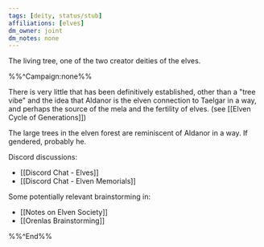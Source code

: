 ```yaml
---
tags: [deity, status/stub]
affiliations: [elves]
dm_owner: joint
dm_notes: none
---
```


The living tree, one of the two creator deities of the elves. 

%%^Campaign:none%%

There is very little that has been definitively established, other than a "tree vibe" and the idea that Aldanor is the elven connection to Taelgar in a way, and perhaps the source of the mela and the fertility of elves. (see [[Elven Cycle of Generations]])

The large trees in the elven forest are reminiscent of Aldanor in a way. If gendered, probably he. 

Discord discussions:
- [[Discord Chat - Elves]]
- [[Discord Chat - Elven Memorials]]

Some potentially relevant brainstorming in:
- [[Notes on Elven Society]]
- [[Orenlas Brainstorming]]

%%^End%%


